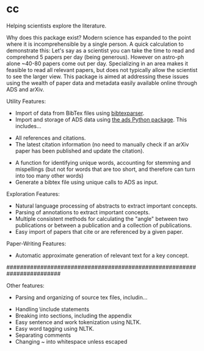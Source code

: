 # cc
Helping scientists explore the literature.

Why does this package exist?
Modern science has expanded to the point where it is incomprehensible by a single person.
A quick calculation to demonstrate this:
Let's say as a scientist you can take the time to read and comprehend 5 papers per day (being generous).
However on astro-ph alone ~40-80 papers come out per day.
Specializing in an area makes it feasible to read all relevant papers, but does not typically allow the scientist to see the larger view.
This package is aimed at addressing these issues using the wealth of paper data and metadata easily available online through ADS and arXiv.

Utility Features:
* Import of data from BibTex files using [bibtexparser](https://github.com/sciunto-org/python-bibtexparser).
* Import and storage of ADS data using [the ads Python package](https://ads.readthedocs.io/en/latest/#the-ads-python-package). This includes...
- All references and citations.
- The latest citation information (no need to manually check if an arXiv paper has been published and update the citation).
* A function for identifying unique words, accounting for stemming and mispellings (but not for words that are too short, and therefore can turn into too many other words)
* Generate a bibtex file using unique calls to ADS as input.

Exploration Features:
* Natural language processing of abstracts to extract important concepts.
* Parsing of annotations to extract important concepts.
* Multiple consistent methods for calculating the "angle" between two publications or between a publication and a collection of publications.
* Easy import of papers that cite or are referenced by a given paper.

Paper-Writing Features:
* Automatic approximate generation of relevant text for a key concept.

########################################################################

Other features:
* Parsing and organizing of source tex files, includin...
- Handling \include statements
- Breaking into sections, including the appendix
- Easy sentence and work tokenization using NLTK.
- Easy word tagging using NLTK.
- Separating comments
- Changing ~ into whitespace unless escaped
